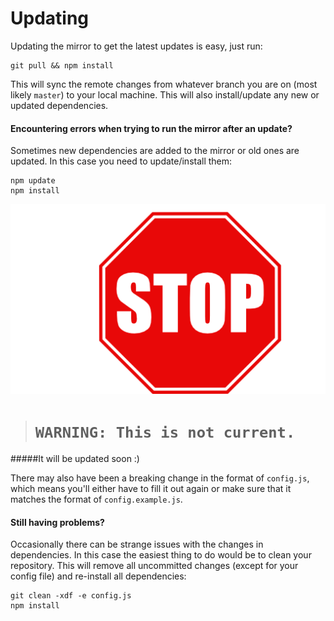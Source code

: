 # Updating

Updating the mirror to get the latest updates is easy, just run:
```
git pull && npm install
```
This will sync the remote changes from whatever branch you are on (most likely `master`) to your local machine. This will also install/update any new or updated dependencies.

#### Encountering errors when trying to run the mirror after an update?

Sometimes new dependencies are added to the mirror or old ones are updated. In this case you need to update/install them:
```
npm update
npm install
```
![](/images/stop.png)
># `WARNING: This is not current.`
#####It will be updated soon :)

There may also have been a breaking change in the format of `config.js`, which means you'll either have to fill it out again or make sure that it matches the format of `config.example.js`.

#### Still having problems?

Occasionally there can be strange issues with the changes in dependencies. In this case the easiest thing to do would be to clean your repository. This will remove all uncommitted changes (except for your config file) and re-install all dependencies:

```
git clean -xdf -e config.js
npm install
```